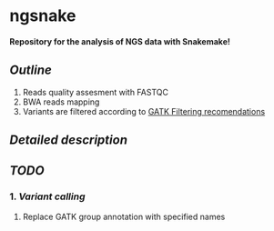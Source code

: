 # ngsnake
#### Repository for the analysis of NGS data with Snakemake!

## _Outline_

 1. Reads quality assesment with FASTQC
 2. BWA reads mapping
 3. Variants are filtered according to [GATK Filtering recomendations](https://software.broadinstitute.org/gatk/documentation/article?id=11097)

## _Detailed description_


## _TODO_

  ### 1. _Variant calling_
  1. Replace GATK group annotation with specified names

